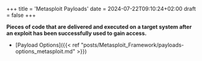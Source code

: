 +++
title = 'Metasploit Payloads'
date = 2024-07-22T09:10:24+02:00
draft = false
+++

**Pieces of code that are delivered and executed on a target system after an exploit has been successfully used to gain access.**
- [Payload Options]({{< ref "posts/Metasploit_Framework/payloads-options_metasploit.md" >}})

